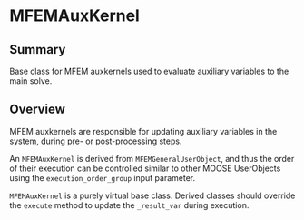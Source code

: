 # MFEMAuxKernel

## Summary

Base class for MFEM auxkernels used to evaluate auxiliary variables to the main solve.

## Overview

MFEM auxkernels are responsible for updating auxiliary variables in the system, during pre- or
post-processing steps.

An `MFEMAuxKernel` is derived from `MFEMGeneralUserObject`, and thus the order of their execution
can be controlled similar to other MOOSE UserObjects using the `execution_order_group` input
parameter.

`MFEMAuxKernel` is a purely virtual base class. Derived classes should override the `execute`
 method to update the `_result_var` during execution.  
